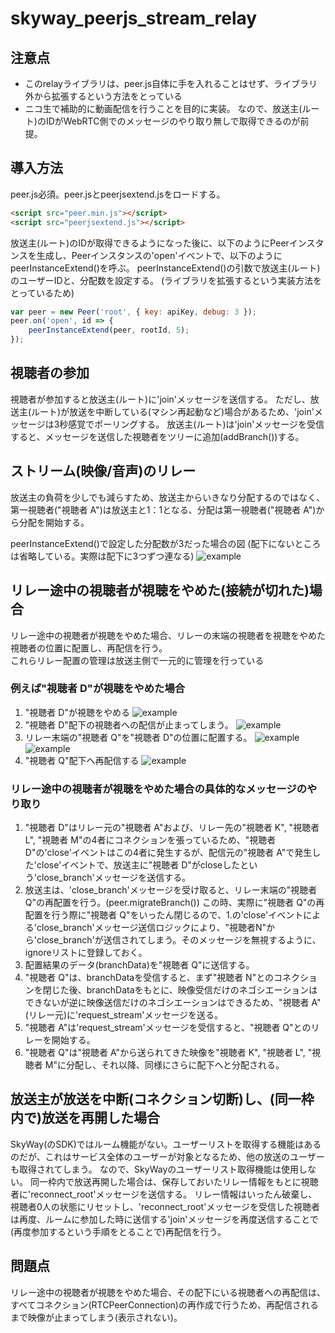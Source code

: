 # skyway_peerjs_stream_relay


## 注意点
* このrelayライブラリは、peer.js自体に手を入れることはせず、ライブラリ外から拡張するという方法をとっている
* ニコ生で補助的に動画配信を行うことを目的に実装。
なので、放送主(ルート)のIDがWebRTC側でのメッセージのやり取り無しで取得できるのが前提。

## 導入方法
peer.js必須。peer.jsとpeerjsextend.jsをロードする。
```html
<script src="peer.min.js"></script>
<script src="peerjsextend.js"></script>
```

放送主(ルート)のIDが取得できるようになった後に、以下のようにPeerインスタンスを生成し、Peerインスタンスの'open'イベントで、以下のようにpeerInstanceExtend()を呼ぶ。
peerInstanceExtend()の引数で放送主(ルート)のユーザーIDと、分配数を設定する。
(ライブラリを拡張するという実装方法をとっているため)
```js
var peer = new Peer('root', { key: apiKey, debug: 3 });
peer.on('open', id => {
    peerInstanceExtend(peer, rootId, 5);
});
```

## 視聴者の参加
視聴者が参加すると放送主(ルート)に'join'メッセージを送信する。
ただし、放送主(ルート)が放送を中断している(マシン再起動など)場合があるため、'join'メッセージは3秒感覚でポーリングする。
放送主(ルート)は'join'メッセージを受信すると、メッセージを送信した視聴者をツリーに追加(addBranch())する。

## ストリーム(映像/音声)のリレー
放送主の負荷を少しでも減らすため、放送主からいきなり分配するのではなく、第一視聴者("視聴者 A")は放送主と1：1となる、分配は第一視聴者("視聴者 A")から分配を開始する。  

peerInstanceExtend()で設定した分配数が3だった場合の図
(配下にないところは省略している。実際は配下に3つずつ連なる)
![example](readme_imgs/tree_1.png)


## リレー途中の視聴者が視聴をやめた(接続が切れた)場合
リレー途中の視聴者が視聴をやめた場合、リレーの末端の視聴者を視聴をやめた視聴者の位置に配置し、再配信を行う。  
これらリレー配置の管理は放送主側で一元的に管理を行っている

### 例えば"視聴者 D"が視聴をやめた場合
1. "視聴者 D"が視聴をやめる
![example](readme_imgs/tree_2.png)
2. "視聴者 D"配下の視聴者への配信が止まってしまう。
![example](readme_imgs/tree_3.png)
3. リレー末端の"視聴者 Q"を"視聴者 D"の位置に配置する。
![example](readme_imgs/tree_4.png)
![example](readme_imgs/tree_5.png)
4. "視聴者 Q"配下へ再配信する
![example](readme_imgs/tree_6.png)

### リレー途中の視聴者が視聴をやめた場合の具体的なメッセージのやり取り
1. "視聴者 D"はリレー元の"視聴者 A"および、リレー先の"視聴者 K", "視聴者 L", "視聴者 M"の4者にコネクションを張っているため、"視聴者 D"の'close'イベントはこの4者に発生するが、配信元の"視聴者 A"で発生した'close'イベントで、放送主に"視聴者 D"がcloseしたという'close_branch'メッセージを送信する。
2. 放送主は、'close_branch'メッセージを受け取ると、リレー末端の"視聴者 Q"の再配置を行う。(peer.migrateBranch())
この時、実際に"視聴者 Q"の再配置を行う際に"視聴者 Q"をいったん閉じるので、1.の'close'イベントによる'close_branch'メッセージ送信ロジックにより、"視聴者N"から'close_branch'が送信されてしまう。そのメッセージを無視するように、ignoreリストに登録しておく。
3. 配置結果のデータ(branchData)を"視聴者 Q"に送信する。
4. "視聴者 Q"は、branchDataを受信すると、まず"視聴者 N"とのコネクションを閉じた後、branchDataをもとに、映像受信だけのネゴシエーションはできないが逆に映像送信だけのネゴシエーションはできるため、"視聴者 A"(リレー元)に'request_stream'メッセージを送る。
5. "視聴者 A"は'request_stream'メッセージを受信すると、"視聴者 Q"とのリレーを開始する。
6. "視聴者 Q"は"視聴者 A"から送られてきた映像を"視聴者 K", "視聴者 L", "視聴者 M"に分配し、それ以降、同様にさらに配下へと分配される。

## 放送主が放送を中断(コネクション切断)し、(同一枠内で)放送を再開した場合
SkyWay(のSDK)ではルーム機能がない。ユーザーリストを取得する機能はあるのだが、これはサービス全体のユーザーが対象となるため、他の放送のユーザーも取得されてしまう。
なので、SkyWayのユーザーリスト取得機能は使用しない。
同一枠内で放送再開した場合は、保存しておいたリレー情報をもとに視聴者に'reconnect_root'メッセージを送信する。
リレー情報はいったん破棄し、視聴者0人の状態にリセットし、'reconnect_root'メッセージを受信した視聴者は再度、ルームに参加した時に送信する'join'メッセージを再度送信することで(再度参加するという手順をとることで)再配信を行う。


## 問題点
リレー途中の視聴者が視聴をやめた場合、その配下にいる視聴者への再配信は、すべてコネクション(RTCPeerConnection)の再作成で行うため、再配信されるまで映像が止まってしまう(表示されない)。
